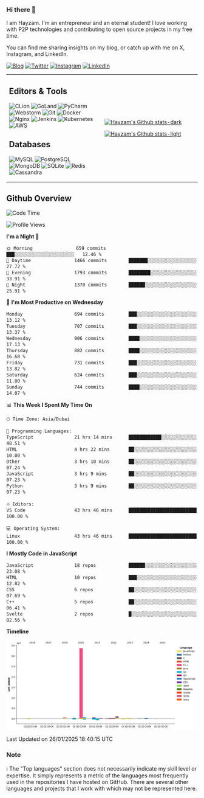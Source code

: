 ### Hi there 👋

I am Hayzam. I'm an entrepreneur and an eternal student! I love working with P2P technologies and contributing to open source projects in my free time.

You can find me sharing insights on my blog, or catch up with me on X, Instagram, and LinkedIn.

[![Blog](https://img.shields.io/badge/Blog-%2312100E.svg?&style=for-the-badge&logo=medium&logoColor=white)](https://hayzam.com)
[![Twitter](https://img.shields.io/badge/Twitter-%231DA1F2.svg?&style=for-the-badge&logo=X&logoColor=white)](https://twitter.com/hayzam_js)
[![Instagram](https://img.shields.io/badge/Instagram-%23E4405F.svg?&style=for-the-badge&logo=instagram&logoColor=white)](https://instagram.com/hayzam.ts)
[![LinkedIn](https://img.shields.io/badge/LinkedIn-%230077B5.svg?&style=for-the-badge&logo=linkedin&logoColor=white)](https://www.linkedin.com/in/hayzam-s-2b9b95139/)

<table width="100%">
<tr>
<td width="50%">

## Editors & Tools

![CLion](https://img.shields.io/badge/-CLion-000000?style=flat&logo=CLion)
![GoLand](https://img.shields.io/badge/-GoLand-000000?style=flat&logo=Goland)
![PyCharm](https://img.shields.io/badge/-PyCharm-000000?style=flat&logo=PyCharm)
![Webstorm](https://img.shields.io/badge/-WebStorm-000000?style=flat&logo=WebStorm)
![Git](https://img.shields.io/badge/-Git-000000?style=flat&logo=git)
![Docker](https://img.shields.io/badge/-Docker-000000?style=flat&logo=docker)
![Nginx](https://img.shields.io/badge/-Nginx-000000?style=flat&logo=nginx)
![Jenkins](https://img.shields.io/badge/-Jenkins-000000?style=flat&logo=jenkins)
![Kubernetes](https://img.shields.io/badge/-Kubernetes-000000?style=flat&logo=kubernetes)
![AWS](https://img.shields.io/badge/-AWS-000000?style=flat&logo=amazon-aws)

## Databases

![MySQL](https://img.shields.io/badge/-MySQL-000000?style=flat&logo=mysql)
![PostgreSQL](https://img.shields.io/badge/-PostgreSQL-000000?style=flat&logo=postgresql)
![MongoDB](https://img.shields.io/badge/-MongoDB-000000?style=flat&logo=mongodb)
![SQLite](https://img.shields.io/badge/-SQLite-000000?style=flat&logo=sqlite)
![Redis](https://img.shields.io/badge/-Redis-000000?style=flat&logo=redis)
![Cassandra](https://img.shields.io/badge/-Cassandra-000000?style=flat&logo=apache-cassandra)
</div>

<td width="50%">
 
[![Hayzam's Github stats-dark](https://github-readme-stats.vercel.app/api?username=hayzamjs&show_icons=true&theme=dark#gh-dark-mode-only)](https://github.com/anuraghazra/github-readme-stats#gh-dark-mode-only)
 
[![Hayzam's Github stats-light](https://github-readme-stats.vercel.app/api?username=hayzamjs&show_icons=true&theme=default#gh-light-mode-only)](https://github.com/anuraghazra/github-readme-stats#gh-light-mode-only)

</td>
</tr>
</table>
 
## Github Overview


<!--START_SECTION:waka-->
![Code Time](http://img.shields.io/badge/Code%20Time-1%2C633%20hrs%2052%20mins-blue)

![Profile Views](http://img.shields.io/badge/Profile%20Views-1-blue)

**I'm a Night 🦉** 

```text
🌞 Morning                659 commits         ███░░░░░░░░░░░░░░░░░░░░░░   12.46 % 
🌆 Daytime                1466 commits        ███████░░░░░░░░░░░░░░░░░░   27.72 % 
🌃 Evening                1793 commits        ████████░░░░░░░░░░░░░░░░░   33.91 % 
🌙 Night                  1370 commits        ██████░░░░░░░░░░░░░░░░░░░   25.91 % 
```
📅 **I'm Most Productive on Wednesday** 

```text
Monday                   694 commits         ███░░░░░░░░░░░░░░░░░░░░░░   13.12 % 
Tuesday                  707 commits         ███░░░░░░░░░░░░░░░░░░░░░░   13.37 % 
Wednesday                906 commits         ████░░░░░░░░░░░░░░░░░░░░░   17.13 % 
Thursday                 882 commits         ████░░░░░░░░░░░░░░░░░░░░░   16.68 % 
Friday                   731 commits         ███░░░░░░░░░░░░░░░░░░░░░░   13.82 % 
Saturday                 624 commits         ███░░░░░░░░░░░░░░░░░░░░░░   11.80 % 
Sunday                   744 commits         ████░░░░░░░░░░░░░░░░░░░░░   14.07 % 
```


📊 **This Week I Spent My Time On** 

```text
🕑︎ Time Zone: Asia/Dubai

💬 Programming Languages: 
TypeScript               21 hrs 14 mins      ████████████░░░░░░░░░░░░░   48.51 % 
HTML                     4 hrs 22 mins       ██░░░░░░░░░░░░░░░░░░░░░░░   10.00 % 
Other                    3 hrs 10 mins       ██░░░░░░░░░░░░░░░░░░░░░░░   07.24 % 
JavaScript               3 hrs 9 mins        ██░░░░░░░░░░░░░░░░░░░░░░░   07.23 % 
Python                   3 hrs 9 mins        ██░░░░░░░░░░░░░░░░░░░░░░░   07.23 % 

🔥 Editors: 
VS Code                  43 hrs 46 mins      █████████████████████████   100.00 % 

💻 Operating System: 
Linux                    43 hrs 46 mins      █████████████████████████   100.00 % 
```

**I Mostly Code in JavaScript** 

```text
JavaScript               18 repos            ██████░░░░░░░░░░░░░░░░░░░   23.08 % 
HTML                     10 repos            ███░░░░░░░░░░░░░░░░░░░░░░   12.82 % 
CSS                      6 repos             ██░░░░░░░░░░░░░░░░░░░░░░░   07.69 % 
C++                      5 repos             ██░░░░░░░░░░░░░░░░░░░░░░░   06.41 % 
Svelte                   2 repos             █░░░░░░░░░░░░░░░░░░░░░░░░   02.56 % 
```



**Timeline**

![Lines of Code chart](https://raw.githubusercontent.com/hayzamjs/hayzamjs/main/assets/bar_graph.png)


 Last Updated on 26/01/2025 18:40:15 UTC
<!--END_SECTION:waka-->


### Note 

:information_source: The "Top languages" section does not necessarily indicate my skill level or expertise. It simply represents a metric of the languages most frequently used in the repositories I have hosted on GitHub. There are several other languages and projects that I work with which may not be represented here. 

